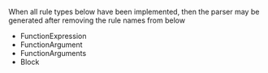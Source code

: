 When all rule types below have been implemented, then the parser may be generated after removing the rule names from below
  
  * FunctionExpression
  * FunctionArgument
  * FunctionArguments
  * Block
